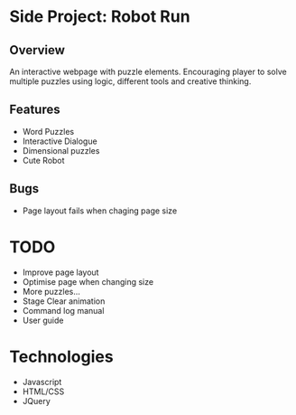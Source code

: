 # Side Project: Robot Run

## Overview

An interactive webpage with puzzle elements. Encouraging player to solve multiple puzzles using logic, different tools and creative thinking.

## Features
- Word Puzzles
- Interactive Dialogue
- Dimensional puzzles
- Cute Robot

## Bugs 
- Page layout fails when chaging page size

# TODO
- Improve page layout
- Optimise page when changing size
- More puzzles...
- Stage Clear animation
- Command log manual
- User guide

# Technologies 
- Javascript
- HTML/CSS
- JQuery